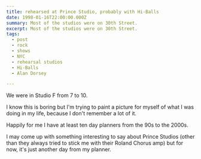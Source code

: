 ```yaml
---
title: rehearsed at Prince Studio, probably with Hi-Balls
date: 1998-01-16T22:00:00.000Z
summary: Most of the studios were on 30th Street.
excerpt: Most of the studios were on 30th Street.
tags:
  - post 
  - rock
  - shows
  - NYC
  - rehearsal studios
  - Hi-Balls
  - Alan Dorsey

---
```


We were in Studio F from 7 to 10.

I know this is boring but I'm trying to paint a picture for myself of what I was doing in my life, because I don't remember a lot of it.

Happily for me I have at least ten day planners from the 90s to the 2000s.

I may come up with something interesting to say about Prince Studios (other than they always tried to stick me with their Roland Chorus amp) but for now, it's just another day from my planner.

